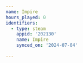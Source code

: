 ```yaml
---
name: Impire
hours_played: 0
identifiers:
  - type: steam
    appid: '202130'
    name: Impire
    synced_on: '2024-07-04'

---
```


